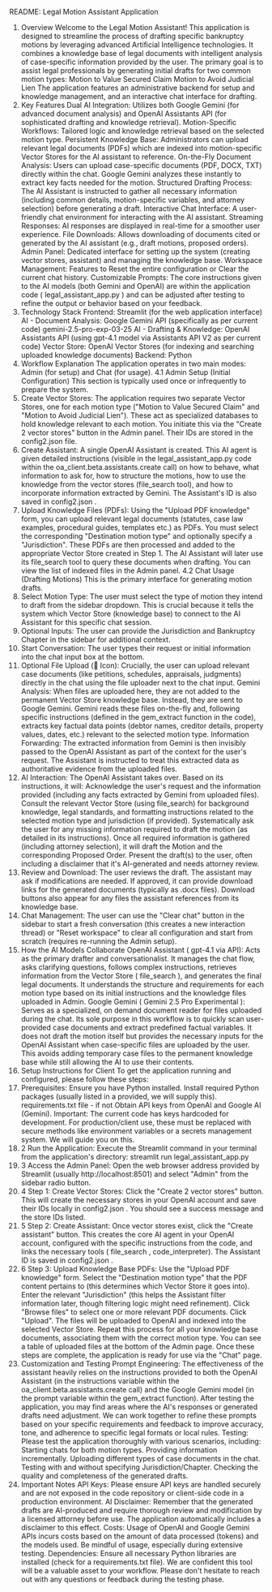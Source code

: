 README: Legal Motion Assistant
 Application
 1. Overview
 Welcome to the Legal Motion Assistant! This application is designed to streamline the
 process of drafting specific bankruptcy motions by leveraging advanced Artificial Intelligence
 technologies. It combines a knowledge base of legal documents with intelligent analysis of
 case-specific information provided by the user.
 The primary goal is to assist legal professionals by generating initial drafts for two common
 motion types:
 Motion to Value Secured Claim
 Motion to Avoid Judicial Lien
 The application features an administrative backend for setup and knowledge management,
 and an interactive chat interface for drafting.
 2. Key Features
 Dual AI Integration: Utilizes both Google Gemini (for advanced document
 analysis) and OpenAI Assistants API (for sophisticated drafting and knowledge
 retrieval).
 Motion-Specific Workflows: Tailored logic and knowledge retrieval based on the
 selected motion type.
 Persistent Knowledge Base: Administrators can upload relevant legal documents
 (PDFs) which are indexed into motion-specific Vector Stores for the AI assistant to
 reference.
On-the-Fly Document Analysis: Users can upload case-specific documents (PDF,
 DOCX, TXT) directly within the chat. Google Gemini analyzes these instantly to
 extract key facts needed for the motion.
 Structured Drafting Process: The AI Assistant is instructed to gather all necessary
 information (including common details, motion-specific variables, and attorney
 selection) before generating a draft.
 Interactive Chat Interface: A user-friendly chat environment for interacting with
 the AI assistant.
 Streaming Responses: AI responses are displayed in real-time for a smoother
 user experience.
 File Downloads: Allows downloading of documents cited or generated by the AI
 assistant (e.g., draft motions, proposed orders).
 Admin Panel: Dedicated interface for setting up the system (creating vector
 stores, assistant) and managing the knowledge base.
 Workspace Management: Features to Reset the entire configuration or Clear the
 current chat history.
 Customizable Prompts: The core instructions given to the AI models (both
 Gemini and OpenAI) are within the application code (
 legal_assistant_app.py )
 and can be adjusted after testing to refine the output or behavior based on your
 feedback.
 3. Technology Stack
 Frontend: Streamlit (for the web application interface)
 AI - Document Analysis: Google Gemini API (specifically 
as per current code)
 gemini-2.5-pro-exp-03-25
 AI - Drafting & Knowledge: OpenAI Assistants API (using 
gpt-4.1 model via
 Assistants API V2 as per current code)
 Vector Store: OpenAI Vector Stores (for indexing and searching uploaded knowledge
 documents)
 Backend: Python
4. Workflow Explanation
 The application operates in two main modes: Admin (for setup) and Chat (for usage).
 4.1 Admin Setup (Initial Configuration)
 This section is typically used once or infrequently to prepare the system.
 1. Create Vector Stores: The application requires two separate Vector Stores, one for each
 motion type ("Motion to Value Secured Claim" and "Motion to Avoid Judicial Lien").
 These act as specialized databases to hold knowledge relevant to each motion. You
 initiate this via the "Create 2 vector stores" button in the Admin panel. Their IDs are
 stored in the config2.json file.
 2. Create Assistant: A single OpenAI Assistant is created. This AI agent is given detailed
 instructions (visible in the legal_assistant_app.py code within the
 oa_client.beta.assistants.create call) on how to behave, what information to ask
 for, how to structure the motions, how to use the knowledge from the vector stores
 (file_search tool), and how to incorporate information extracted by Gemini. The
 Assistant's ID is also saved in config2.json .
 3. Upload Knowledge Files (PDFs): Using the "Upload PDF knowledge" form, you can
 upload relevant legal documents (statutes, case law examples, procedural guides,
 templates etc.) as PDFs. You must select the corresponding "Destination motion type"
 and optionally specify a "Jurisdiction". These PDFs are then processed and added to the
 appropriate Vector Store created in Step 1. The AI Assistant will later use its
 file_search tool to query these documents when drafting. You can view the list of
 indexed files in the Admin panel.
 4.2 Chat Usage (Drafting Motions)
 This is the primary interface for generating motion drafts.
 1. Select Motion Type: The user must select the type of motion they intend to draft from
 the sidebar dropdown. This is crucial because it tells the system which Vector Store
 (knowledge base) to connect to the AI Assistant for this specific chat session.
 2. Optional Inputs: The user can provide the Jurisdiction and Bankruptcy Chapter in the
 sidebar for additional context.
3. Start Conversation: The user types their request or initial information into the chat
 input box at the bottom.
 4. Optional File Upload (💎
 Icon): Crucially, the user can upload relevant case documents
 (like petitions, schedules, appraisals, judgments) directly in the chat using the file
 uploader next to the chat input.
 Gemini Analysis: When files are uploaded here, they are not added to the
 permanent Vector Store knowledge base. Instead, they are sent to Google
 Gemini. Gemini reads these files on-the-fly and, following specific instructions
 (defined in the gem_extract function in the code), extracts key factual data
 points (debtor names, creditor details, property values, dates, etc.) relevant to the
 selected motion type.
 Information Forwarding: The extracted information from Gemini is then invisibly
 passed to the OpenAI Assistant as part of the context for the user's request. The
 Assistant is instructed to treat this extracted data as authoritative evidence from
 the uploaded files.
 5. AI Interaction: The OpenAI Assistant takes over. Based on its instructions, it will:
 Acknowledge the user's request and the information provided (including any facts
 extracted by Gemini from uploaded files).
 Consult the relevant Vector Store (using file_search) for background
 knowledge, legal standards, and formatting instructions related to the selected
 motion type and jurisdiction (if provided).
 Systematically ask the user for any missing information required to draft the
 motion (as detailed in its instructions).
 Once all required information is gathered (including attorney selection), it will
 draft the Motion and the corresponding Proposed Order.
 Present the draft(s) to the user, often including a disclaimer that it's AI-generated
 and needs attorney review.
 6. Review and Download: The user reviews the draft. The assistant may ask if
 modifications are needed. If approved, it can provide download links for the generated
 documents (typically as .docx files). Download buttons also appear for any files the
 assistant references from its knowledge base.
 7. Chat Management: The user can use the "Clear chat" button in the sidebar to start a
 fresh conversation (this creates a new interaction thread) or "Reset workspace" to clear
 all configuration and start from scratch (requires re-running the Admin setup).
5. How the AI Models Collaborate
 OpenAI Assistant (
 gpt-4.1 via API): Acts as the primary drafter and
 conversationalist. It manages the chat flow, asks clarifying questions, follows
 complex instructions, retrieves information from the Vector Store (
 file_search ),
 and generates the final legal documents. It understands the structure and
 requirements for each motion type based on its initial instructions and the
 knowledge files uploaded in Admin.
 Google Gemini (
 Gemini 2.5 Pro Experimental ): Serves as a specialized, on
demand document reader for files uploaded during the chat. Its sole purpose in
 this workflow is to quickly scan user-provided case documents and extract
 predefined factual variables. It does not draft the motion itself but provides the
 necessary inputs for the OpenAI Assistant when case-specific files are uploaded
 by the user. This avoids adding temporary case files to the permanent knowledge
 base while still allowing the AI to use their contents.
 6. Setup Instructions for Client
 To get the application running and configured, please follow these steps:
 1. Prerequisites:
 Ensure you have Python installed.
 Install required Python packages (usually listed in a 
provided, we will supply this).
 requirements.txt file - if not
 Obtain API keys from OpenAI and Google AI (Gemini). Important: The current
 code has keys hardcoded for development. For production/client use, these must
 be replaced with secure methods like environment variables or a secrets
 management system. We will guide you on this.
 2. 2 Run the Application: Execute the Streamlit command in your terminal from the
 application's directory:
 streamlit run legal_assistant_app.py
3. 3 Access the Admin Panel: Open the web browser address provided by Streamlit
 (usually http://localhost:8501) and select "Admin" from the sidebar radio button.
 4. 4 Step 1: Create Vector Stores: Click the "Create 2 vector stores" button. This will
 create the necessary stores in your OpenAI account and save their IDs locally in
 config2.json . You should see a success message and the store IDs listed.
 5. 5 Step 2: Create Assistant: Once vector stores exist, click the "Create assistant"
 button. This creates the core AI agent in your OpenAI account, configured with the
 specific instructions from the code, and links the necessary tools ( file_search ,
 code_interpreter). The Assistant ID is saved in config2.json .
 6. 6 Step 3: Upload Knowledge Base PDFs:
 Use the "Upload PDF knowledge" form.
 Select the "Destination motion type" that the PDF content pertains to (this
 determines which Vector Store it goes into).
 Enter the relevant "Jurisdiction" (this helps the Assistant filter information later,
 though filtering logic might need refinement).
 Click "Browse files" to select one or more relevant PDF documents.
 Click "Upload". The files will be uploaded to OpenAI and indexed into the selected
 Vector Store.
 Repeat this process for all your knowledge base documents, associating them
 with the correct motion type. You can see a table of uploaded files at the bottom
 of the Admin page.
 Once these steps are complete, the application is ready for use via the "Chat" page.
 7. Customization and Testing
 Prompt Engineering: The effectiveness of the assistant heavily relies on the instructions
 provided to both the OpenAI Assistant (in the instructions variable within the
 oa_client.beta.assistants.create call) and the Google Gemini model (in the
 prompt variable within the gem_extract function). After testing the application, you
 may find areas where the AI's responses or generated drafts need adjustment. We can
 work together to refine these prompts based on your specific requirements and
 feedback to improve accuracy, tone, and adherence to specific legal formats or local
 rules.
Testing: Please test the application thoroughly with various scenarios, including:
 Starting chats for both motion types.
 Providing information incrementally.
 Uploading different types of case documents in the chat.
 Testing with and without specifying Jurisdiction/Chapter.
 Checking the quality and completeness of the generated drafts.
 8. Important Notes
 API Keys: Please ensure API keys are handled securely and are not exposed in the
 code repository or client-side code in a production environment.
 AI Disclaimer: Remember that the generated drafts are AI-produced and require
 thorough review and modification by a licensed attorney before use. The
 application automatically includes a disclaimer to this effect.
 Costs: Usage of OpenAI and Google Gemini APIs incurs costs based on the
 amount of data processed (tokens) and the models used. Be mindful of usage,
 especially during extensive testing.
 Dependencies: Ensure all necessary Python libraries are installed (check for a
 requirements.txt file).
 We are confident this tool will be a valuable asset to your workflow. Please don't hesitate to reach out
 with any questions or feedback during the testing phase.
